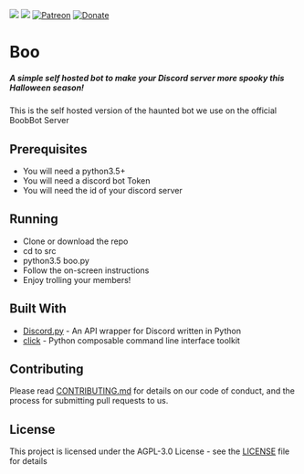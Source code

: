 ![](https://cdn.discordapp.com/attachments/377619690513498133/406183455123177481/OpenSauce.svg) ![](https://cdn.discordapp.com/attachments/330777295952543744/478325842188042241/license.svg) [![Patreon](https://img.shields.io/badge/patreon-donate-green.svg)](https://www.patreon.com/OfficialBoobBot) [![Donate](https://img.shields.io/badge/Donate-PayPal-blue.svg)](https://paypal.me/boobbot)  
# Boo 
##### A simple self hosted bot to make your Discord server more spooky this Halloween season!
This is the self hosted version of the haunted bot we use on the official BoobBot Server

## Prerequisites

* You will need a python3.5+
* You will need a discord bot Token
* You will need the id of your discord server

## Running
* Clone or download the repo
* cd to src 
* python3.5 boo.py
* Follow the on-screen instructions
* Enjoy trolling your members!

## Built With

* [Discord.py](https://github.com/Rapptz/discord.py) - An API wrapper for Discord written in Python 
* [click](https://github.com/pallets/click) - Python composable command line interface toolkit  

## Contributing

Please read [CONTRIBUTING.md](CONTRIBUTING.md) for details on our code of conduct, and the process for submitting pull requests to us.

## License

This project is licensed under the AGPL-3.0 License - see the [LICENSE](LICENSE) file for details


